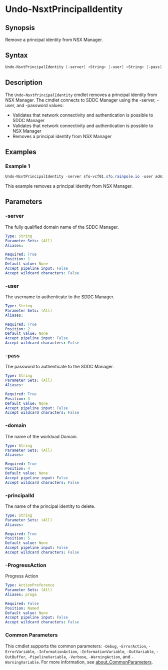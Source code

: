 # Undo-NsxtPrincipalIdentity

## Synopsis

Remove a principal identity from NSX Manager.

## Syntax

```powershell
Undo-NsxtPrincipalIdentity [-server] <String> [-user] <String> [-pass] <String> [-domain] <String> [-principalId] <String> [-ProgressAction <ActionPreference>] [<CommonParameters>]
```

## Description

The `Undo-NsxtPrincipalIdentity` cmdlet removes a principal identity from NSX Manager.
The cmdlet connects to SDDC Manager using the -server, -user, and -password values:

- Validates that network connectivity and authentication is possible to SDDC Manager
- Validates that network connectivity and authentication is possible to NSX Manager
- Removes a principal identity from NSX Manager

## Examples

### Example 1

```powershell
Undo-NsxtPrincipalIdentity -server sfo-vcf01.sfo.rainpole.io -user administrator@vsphere.local -pass VMw@re1! -domain sfo-m01 -principalId svc-iom-sfo-m01-nsx01
```

This example removes a principal identity from NSX Manager.

## Parameters

### -server

The fully qualified domain name of the SDDC Manager.

```yaml
Type: String
Parameter Sets: (All)
Aliases:

Required: True
Position: 1
Default value: None
Accept pipeline input: False
Accept wildcard characters: False
```

### -user

The username to authenticate to the SDDC Manager.

```yaml
Type: String
Parameter Sets: (All)
Aliases:

Required: True
Position: 2
Default value: None
Accept pipeline input: False
Accept wildcard characters: False
```

### -pass

The password to authenticate to the SDDC Manager.

```yaml
Type: String
Parameter Sets: (All)
Aliases:

Required: True
Position: 3
Default value: None
Accept pipeline input: False
Accept wildcard characters: False
```

### -domain

The name of the workload Domain.

```yaml
Type: String
Parameter Sets: (All)
Aliases:

Required: True
Position: 4
Default value: None
Accept pipeline input: False
Accept wildcard characters: False
```

### -principalId

The name of the principal identity to delete.

```yaml
Type: String
Parameter Sets: (All)
Aliases:

Required: True
Position: 5
Default value: None
Accept pipeline input: False
Accept wildcard characters: False
```

### -ProgressAction

Progress Action

```yaml
Type: ActionPreference
Parameter Sets: (All)
Aliases: proga

Required: False
Position: Named
Default value: None
Accept pipeline input: False
Accept wildcard characters: False
```

### Common Parameters

This cmdlet supports the common parameters: `-Debug`, `-ErrorAction`, `-ErrorVariable`, `-InformationAction`, `-InformationVariable`, `-OutVariable`, `-OutBuffer`, `-PipelineVariable`, `-Verbose`, `-WarningAction`, and `-WarningVariable`. For more information, see [about_CommonParameters](http://go.microsoft.com/fwlink/?LinkID=113216).
